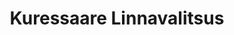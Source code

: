 ---
title: Kuressaare Linnavalitsus
maintainer_name: Kendi Paet
maintainer_email: kendi.paet@kuressaare.ee
description: ''
---
